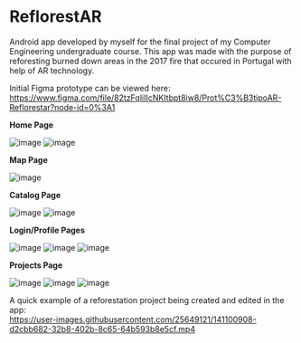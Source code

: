 # ReflorestAR

Android app developed by myself for the final project of my Computer Engineering undergraduate course. 
This app was made with the purpose of reforesting burned down areas in the 2017 fire that occured in Portugal with help of AR technology.

Initial Figma prototype can be viewed here: <br/>
https://www.figma.com/file/82tzFqliIIcNKItbpt8iw8/Prot%C3%B3tipoAR-Reflorestar?node-id=0%3A1

**Home Page**

![image](https://user-images.githubusercontent.com/25649121/141101872-67d7b3f1-3530-455f-8f6d-eb364f765928.png)
![image](https://user-images.githubusercontent.com/25649121/141101884-b1c6035c-6983-4ec8-91fd-01f1cea4757d.png)

**Map Page**

![image](https://user-images.githubusercontent.com/25649121/141101824-76d5a275-ad25-4dd2-a582-6b281363ef58.png)

**Catalog Page**

![image](https://user-images.githubusercontent.com/25649121/141101783-d6c357cd-ef18-40fc-854e-6ac7ad67773c.png)
![image](https://user-images.githubusercontent.com/25649121/141101795-0c2df107-785d-443a-afe5-205022c7c2b5.png)


**Login/Profile Pages**

![image](https://user-images.githubusercontent.com/25649121/141101683-ffa25d46-4c84-4b81-9da0-d16a905e953d.png)
![image](https://user-images.githubusercontent.com/25649121/141101573-90fdd310-ea4f-4462-9be5-3f8702aade1f.png)
![image](https://user-images.githubusercontent.com/25649121/141101708-40330f9d-45e0-49a6-84c0-743ffe554b10.png)

**Projects Page**

![image](https://user-images.githubusercontent.com/25649121/141102050-26ace7f9-13c5-46d4-97c5-9bfd33bc59be.png)
![image](https://user-images.githubusercontent.com/25649121/141102057-87fa16be-08db-4c83-afaa-b6e3340e78c2.png)
![image](https://user-images.githubusercontent.com/25649121/141102089-e3829b94-886b-4fa6-8b8a-a2bd99ee7768.png)


A quick example of a reforestation project being created and edited in the app: <br/>
https://user-images.githubusercontent.com/25649121/141100908-d2cbb682-32b8-402b-8c65-64b593b8e5cf.mp4
